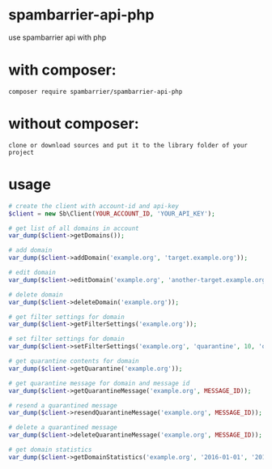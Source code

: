 # spambarrier-api-php
use spambarrier api with php

# with composer:

	composer require spambarrier/spambarrier-api-php
	
# without composer:

	clone or download sources and put it to the library folder of your project
	
# usage

```php
# create the client with account-id and api-key
$client = new Sb\Client(YOUR_ACCOUNT_ID, 'YOUR_API_KEY');

# get list of all domains in account
var_dump($client->getDomains());

# add domain
var_dump($client->addDomain('example.org', 'target.example.org'));

# edit domain
var_dump($client->editDomain('example.org', 'another-target.example.org'));

# delete domain
var_dump($client->deleteDomain('example.org'));

# get filter settings for domain
var_dump($client->getFilterSettings('example.org'));

# set filter settings for domain
var_dump($client->setFilterSettings('example.org', 'quarantine', 10, 'quarantine', false));

# get quarantine contents for domain
var_dump($client->getQuarantine('example.org'));

# get quarantine message for domain and message id
var_dump($client->getQuarantineMessage('example.org', MESSAGE_ID));

# resend a quarantined message
var_dump($client->resendQuarantineMessage('example.org', MESSAGE_ID));

# delete a quarantined message
var_dump($client->deleteQuarantineMessage('example.org', MESSAGE_ID));

# get domain statistics
var_dump($client->getDomainStatistics('example.org', '2016-01-01', '2016-01-31', 'day'));
```
